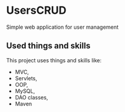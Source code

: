 # UsersCRUD
Simple web application for user management

## Used things and skills
This project uses things and skills like:
- MVC,
- Servlets,
- OOP,
- MySQL,
- DAO classes,
- Maven
